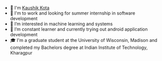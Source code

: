 - 👋  I'm [Kaushik Kota](https://kaushik246.github.io/Resume/)
- 💼  I'm to work and looking for summer internship in software development
- 👀  I’m interested in machine learning and systems 
- 🌱  I’m constant learner and currently trying out android application development
- 🎓  I'm a graduate student at the University of Wisconsin, Madison and completed my Bachelors degree at Indian Institute of Technology, Kharagpur

<!---
kaushik246/kaushik246 is a ✨ special ✨ repository because its `README.md` (this file) appears on your GitHub profile.
You can click the Preview link to take a look at your changes.
--->
